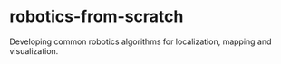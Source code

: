 # robotics-from-scratch
Developing common robotics algorithms for localization, mapping and visualization.
